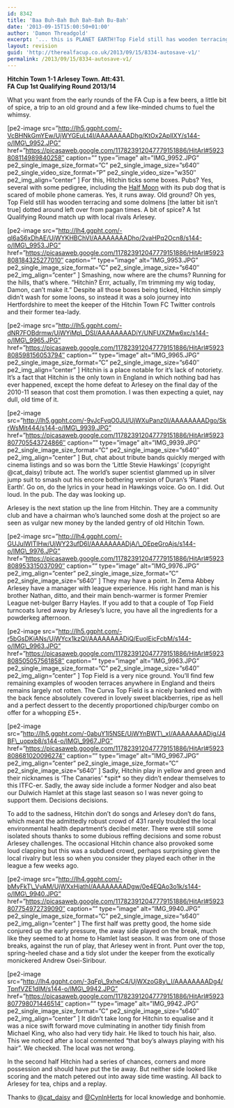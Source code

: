```yaml
---
id: 8342
title: 'Baa Buh-Bah Buh Bah-Bah Bu-Bah'
date: '2013-09-15T15:00:50+01:00'
author: 'Damon Threadgold'
excerpt: '... this is PLANET EARTH!Top Field still has wooden terracing and some dolmens [the latter bit isn''t true] dotted around left over from pagan times.'
layout: revision
guid: 'http://therealfacup.co.uk/2013/09/15/8334-autosave-v1/'
permalink: /2013/09/15/8334-autosave-v1/
---
```


**Hitchin Town 1-1 Arlesey Town. Att:431.  
FA Cup 1st Qualifying Round 2013/14**

What you want from the early rounds of the FA Cup is a few beers, a little bit of spice, a trip to an old ground and a few like-minded chums to fuel the whimsy.

\[pe2-image src=”http://lh5.ggpht.com/-VcBHNkGmYEw/UjWYGEuLt4I/AAAAAAAADhg/KtOx2AplIXY/s144-o/IMG\_9952.JPG” href=”https://picasaweb.google.com/117823912047779151886/HitArl#5923808114989840258″ caption=”” type=”image” alt=”IMG\_9952.JPG” pe2\_single\_image\_size\_format=”C” pe2\_single\_image\_size=”s640″ pe2\_single\_video\_size\_format=”P” pe2\_single\_video\_size=”w350″ pe2\_img\_align=”center” \] For this, Hitchin ticks some boxes. Pubs? Yes, several with some pedigree, including the [Half Moon](http://www.thehalfmoonhitchin.co.uk/) with its pub dog that is scared of mobile phone cameras. Yes, it runs away. Old ground? Oh yes, Top Field still has wooden terracing and some dolmens \[the latter bit isn’t true\] dotted around left over from pagan times. A bit of spice? A 1st Qualifying Round match up with local rivals Arlesey.

\[pe2-image src=”http://lh4.ggpht.com/-qI6aS6xDhAE/UjWYKHBChVI/AAAAAAAADho/2vaHPq2Ocn8/s144-o/IMG\_9953.JPG” href=”https://picasaweb.google.com/117823912047779151886/HitArl#5923808184325277010″ caption=”” type=”image” alt=”IMG\_9953.JPG” pe2\_single\_image\_size\_format=”C” pe2\_single\_image\_size=”s640″ pe2\_img\_align=”center” \] Smashing, now where are the chums? Running for the hills, that’s where. “Hitchin? Errr, actually, I’m trimming my wig today, Damon, can’t make it.” Despite all those boxes being ticked, Hitchin simply didn’t wash for some loons, so instead it was a solo journey into Hertfordshire to meet the keeper of the Hitchin Town FC Twitter controls and their former tea-lady.

\[pe2-image src=”http://lh5.ggpht.com/-dNR7FOBdrmw/UjWYiMp\_DSI/AAAAAAAADiY/UNFUXZMw6xc/s144-o/IMG\_9965.JPG” href=”https://picasaweb.google.com/117823912047779151886/HitArl#5923808598156053794″ caption=”” type=”image” alt=”IMG\_9965.JPG” pe2\_single\_image\_size\_format=”C” pe2\_single\_image\_size=”s640″ pe2\_img\_align=”center” \] Hitchin is a place notable for it’s lack of notoriety. It’s a fact that Hitchin is the only town in England in which nothing bad has ever happened, except the home defeat to Arlesey on the final day of the 2010-11 season that cost them promotion. I was then expecting a quiet, nay dull, old time of it.

\[pe2-image src=”http://lh5.ggpht.com/-9vJcFvqO0JU/UjWXuPanz0I/AAAAAAAADgo/SkrWsMit444/s144-o/IMG\_9939.JPG” href=”https://picasaweb.google.com/117823912047779151886/HitArl#5923807705543724866″ caption=”” type=”image” alt=”IMG\_9939.JPG” pe2\_single\_image\_size\_format=”C” pe2\_single\_image\_size=”s640″ pe2\_img\_align=”center” \] But, chat about tribute bands quickly merged with cinema listings and so was born the ‘Little Stevie Hawkings’ (copyright @cat\_daisy) tribute act. The world’s super scientist glammed up in silver jump suit to smash out his encore bothering version of Duran’s ‘Planet Earth’. Go on, do the lyrics in your head in Hawkings voice. Go on. I did. Out loud. In the pub. The day was looking up.

Arlesey is the next station up the line from Hitchin. They are a community club and have a chairman who’s launched some dosh at the project so are seen as vulgar new money by the landed gentry of old Hitchin Town.

\[pe2-image src=”http://lh4.ggpht.com/-GUJulWITlHw/UjWY23ufD6I/AAAAAAAADjA/\_OEpeGroAjs/s144-o/IMG\_9976.JPG” href=”https://picasaweb.google.com/117823912047779151886/HitArl#5923808953315037090″ caption=”” type=”image” alt=”IMG\_9976.JPG” pe2\_img\_align=”center” pe2\_single\_image\_size\_format=”C” pe2\_single\_image\_size=”s640″ \] They may have a point. In Zema Abbey Arlesey have a manager with league experience. His right hand man is his brother Nathan, ditto, and their main bench-warmer is former Premier League net-bulger Barry Hayles. If you add to that a couple of Top Field turncoats lured away by Arlesey’s lucre, you have all the ingredients for a powderkeg afternoon.

\[pe2-image src=”http://lh5.ggpht.com/-r5bGsDKiANs/UjWYcx1kzQI/AAAAAAAADiQ/EuolEicFcbM/s144-o/IMG\_9963.JPG” href=”https://picasaweb.google.com/117823912047779151886/HitArl#5923808505057561858″ caption=”” type=”image” alt=”IMG\_9963.JPG” pe2\_single\_image\_size\_format=”C” pe2\_single\_image\_size=”s640″ pe2\_img\_align=”center” \] Top Field is a very nice ground. You’ll find few remaining examples of wooden terraces anywhere in England and theirs remains largely not rotten. The Curva Top Field is a nicely banked end with the back fence absolutely covered in lovely sweet blackberries, ripe as hell and a perfect dessert to the decently proportioned chip/burger combo on offer for a whopping £5+.

\[pe2-image src=”http://lh5.ggpht.com/-0abuY1l5NSE/UjWYnBWT\_xI/AAAAAAAADig/J4BF\_uopxb8/s144-o/IMG\_9967.JPG” href=”https://picasaweb.google.com/117823912047779151886/HitArl#5923808681020096274″ caption=”” type=”image” alt=”IMG\_9967.JPG” pe2\_img\_align=”center” pe2\_single\_image\_size\_format=”C” pe2\_single\_image\_size=”s640″ \] Sadly, Hitchin play in yellow and green and their nicknames is ‘The Canaries’ \*spit\* so they didn’t endear themselves to this ITFC-er. Sadly, the away side include a former Nodger and also beat our Dulwich Hamlet at this stage last season so I was never going to support them. Decisions decisions.

To add to the sadness, Hitchin don’t do songs and Arlesey don’t do fans, which meant the admittedly robust crowd of 431 rarely troubled the local environmental health department’s decibel meter. There were still some isolated shouts thanks to some dubious reffing decisions and some robust Arlesey challenges. The occasional Hitchin chance also provoked some loud clapping but this was a subdued crowd, perhaps surprising given the local rivalry but less so when you consider they played each other in the league a few weeks ago.

\[pe2-image src=”http://lh4.ggpht.com/-bMyFkT\_VvAM/UjWXxHjathI/AAAAAAAADgw/0e4EQAo3o1k/s144-o/IMG\_9940.JPG” href=”https://picasaweb.google.com/117823912047779151886/HitArl#5923807754972739090″ caption=”” type=”image” alt=”IMG\_9940.JPG” pe2\_single\_image\_size\_format=”C” pe2\_single\_image\_size=”s640″ pe2\_img\_align=”center” \] The first half was pretty good, the home side conjured up the early pressure, the away side played on the break, much like they seemed to at home to Hamlet last season. It was from one of those breaks, against the run of play, that Arlesey went in front. Punt over the top, spring-heeled chase and a tidy slot under the keeper from the exotically monickered Andrew Osei-Siribour.

\[pe2-image src=”http://lh4.ggpht.com/-3qFp\_9xheC4/UjWXzoG8y\_I/AAAAAAAADg4/TpnfVZE1dIM/s144-o/IMG\_9942.JPG” href=”https://picasaweb.google.com/117823912047779151886/HitArl#5923807798071446514″ caption=”” type=”image” alt=”IMG\_9942.JPG” pe2\_single\_image\_size\_format=”C” pe2\_single\_image\_size=”s640″ pe2\_img\_align=”center” \] It didn’t take long for Hitchin to equalise and it was a nice swift forward move culminating in another tidy finish from Michael King, who also had very tidy hair. He liked to touch his hair, also. This we noticed after a local commented “that boy’s always playing with his hair”. We checked. The local was not wrong.

In the second half Hitchin had a series of chances, corners and more possession and should have put the tie away. But neither side looked like scoring and the match petered out into away side time wasting. All back to Arlesey for tea, chips and a replay.

Thanks to [@cat\_daisy](https://twitter.com/cat_daisy) and [@CynInHerts](https://twitter.com/CynInHerts) for local knowledge and bonhomie.